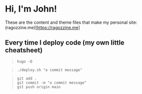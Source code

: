 # Hi, I'm John!

These are the content and theme files that make my personal site: (ragozzine.me)[https://ragozzine.me]

## Every time I deploy code (my own little cheatsheet)

> `hugo -D`

> `./deploy.sh "a commit message"`


> ```
> git add .
> git commit -m "a commit message"
> git push origin main
> ```
